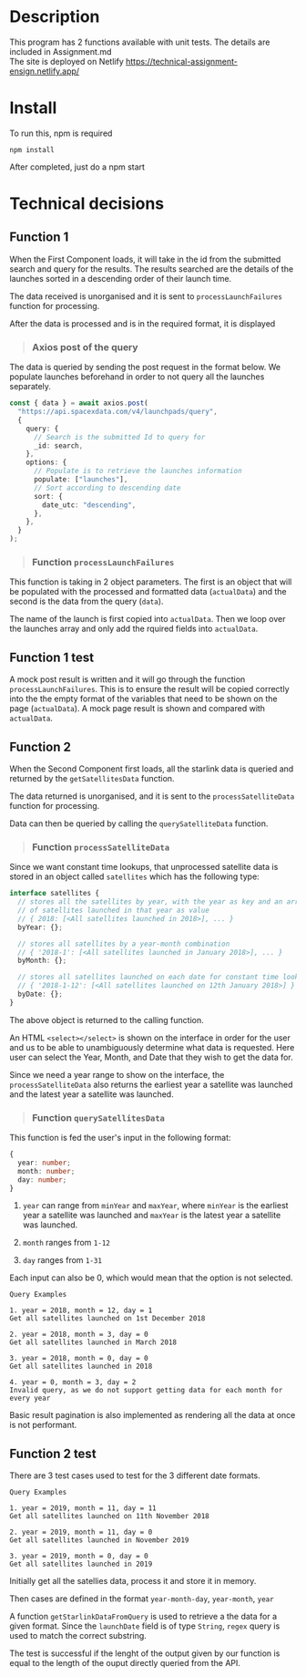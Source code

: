 # Description

This program has 2 functions available with unit tests. The details are included in Assignment.md\
The site is deployed on Netlify https://technical-assignment-ensign.netlify.app/

# Install

To run this, npm is required

```
npm install
```

After completed, just do a npm start

# Technical decisions

## Function 1

When the First Component loads, it will take in the id from the submitted search and query for the results. The results searched are the details of the launches sorted in a descending order of their launch time.

The data received is unorganised and it is sent to `processLaunchFailures` function for processing.

After the data is processed and is in the required format, it is displayed

> ### Axios post of the query

The data is queried by sending the post request in the format below. We populate launches beforehand in order to not query all the launches separately.

```ts
const { data } = await axios.post(
  "https://api.spacexdata.com/v4/launchpads/query",
  {
    query: {
      // Search is the submitted Id to query for
      _id: search,
    },
    options: {
      // Populate is to retrieve the launches information
      populate: ["launches"],
      // Sort according to descending date
      sort: {
        date_utc: "descending",
      },
    },
  }
);
```

<!-- The query result is return as an object. -->

> ### Function `processLaunchFailures`

This function is taking in 2 object parameters. The first is an object that will be populated with the processed and formatted data (`actualData`) and the second is the data from the query (`data`).

The name of the launch is first copied into `actualData`. Then we loop over the launches array and only add the rquired fields into `actualData`.

## Function 1 test

A mock post result is written and it will go through the function `processLaunchFailures`. This is to ensure the result will be copied correctly into the the empty format of the variables that need to be shown on the page (`actualData`).
A mock page result is shown and compared with `actualData`.

## Function 2

When the Second Component first loads, all the starlink data is queried and returned by the `getSatellitesData` function.

The data returned is unorganised, and it is sent to the `processSatelliteData` function for processing.

Data can then be queried by calling the `querySatelliteData` function.

> ### Function `processSatelliteData`

Since we want constant time lookups, that unprocessed satellite data is stored in an object called `satellites` which has the following type:

```ts
interface satellites {
  // stores all the satellites by year, with the year as key and an array
  // of satellites launched in that year as value
  // { 2018: [<All satellites launched in 2018>], ... }
  byYear: {};

  // stores all satellites by a year-month combination
  // { '2018-1': [<All satellites launched in January 2018>], ... }
  byMonth: {};

  // stores all satellites launched on each date for constant time lookup
  // { '2018-1-12': [<All satellites launched on 12th January 2018>] }
  byDate: {};
}
```

The above object is returned to the calling function.

An HTML `<select></select>` is shown on the interface in order for the user and us to be able to unambiguously determine what data is requested. Here user can select the Year, Month, and Date that they wish to get the data for.

Since we need a year range to show on the interface, the `processSatelliteData` also returns the earliest year a satellite was launched and the latest year a satellite was launched.

> ### Function `querySatellitesData`

This function is fed the user's input in the following format:

```ts
{
  year: number;
  month: number;
  day: number;
}
```

1. `year` can range from `minYear` and `maxYear`, where `minYear` is the earliest year a satellite was launched and `maxYear` is the latest year a satellite was launched.

2. `month` ranges from `1-12`

3. `day` ranges from `1-31`

Each input can also be 0, which would mean that the option is not selected.

    Query Examples

    1. year = 2018, month = 12, day = 1
    Get all satellites launched on 1st December 2018

    2. year = 2018, month = 3, day = 0
    Get all satellites launched in March 2018

    3. year = 2018, month = 0, day = 0
    Get all satellites launched in 2018

    4. year = 0, month = 3, day = 2
    Invalid query, as we do not support getting data for each month for every year

Basic result pagination is also implemented as rendering all the data at once is not performant.

## Function 2 test

There are 3 test cases used to test for the 3 different date formats.

    Query Examples

    1. year = 2019, month = 11, day = 11
    Get all satellites launched on 11th November 2018

    2. year = 2019, month = 11, day = 0
    Get all satellites launched in November 2019

    3. year = 2019, month = 0, day = 0
    Get all satellites launched in 2019

Initially get all the satellies data, process it and store it in memory.

Then cases are defined in the format `year-month-day`, `year-month`, `year`

A function `getStarlinkDataFromQuery` is used to retrieve a the data for a given format. Since the `launchDate` field is of type `String`, `regex` query is used to match the correct substring.

The test is successful if the lenght of the output given by our function is equal to the length of the ouput directly queried from the API.
